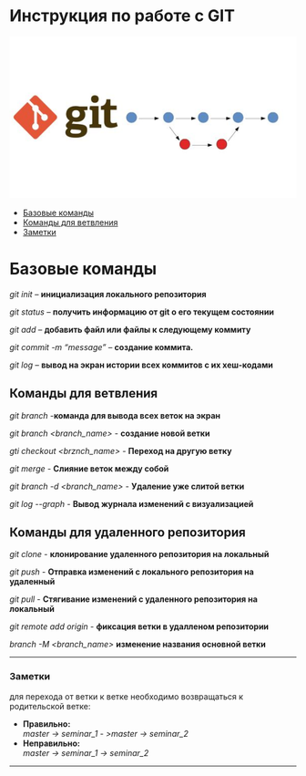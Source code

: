 # Инструкция по работе с GIT

![git-branch](git-branch.jpg)

+ [Базовые команды](#chapter-0)
+ [Команды для ветвления](#chapter-1)
+ [Заметки](#chapter-2)

<a id="chapter-0"></a>
# Базовые команды

*git init* – **инициализация локального репозитория**

*git status* – **получить информацию от git о его текущем состоянии**

*git add* – **добавить файл или файлы к следующему коммиту**

*git commit -m “message”* – **создание коммита.**

*git log* – **вывод на экран истории всех коммитов с их хеш-кодами**

<a id="chapter-1"></a>
## Команды для ветвления 

*git branch* -**команда для вывода всех веток на экран**
 
 *git branch <branch_name>* - **создание новой ветки**

 *gti checkout <brznch_name>* - **Переход на другую ветку**
 
 *git merge <branch-name>* - **Слияние веток между собой**

*git branch -d <branch_name>* - **Удаление уже слитой ветки**

*git log --graph*  - **Вывод журнала изменений с визуализацией**

## Команды для удаленного репозитория
*git clone <URL>* - **клонирование удаленного репозитория на локальный**

*git push* - **Отправка изменений с локального репозитория на удаленный**

*git pull* - **Стягивание изменений с удаленного репозитория на локальный**

*git remote add origin* - **фиксация ветки в удалленом репозитории**

*branch -M <branch_name>* **изменение названия основной ветки**

---
<a id="chapter-2"></a>
### Заметки

для перехода от ветки к ветке необходимо возвращаться к родительской ветке:
* __Правильно:__  
    *master -> seminar_1 - >master -> seminar_2*
* __Неправильно:__  
     *master -> seminar_1 -> seminar_2*

***
